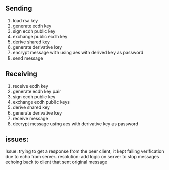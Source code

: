 ## Sending
1. load rsa key
2. generate ecdh key
3. sign ecdh public key 
4. exchange public ecdh key 
5. derive shared key 
6. generate derivative key
7. encrypt message with using aes with derived key as password 
8. send message

## Receiving
1. receive ecdh key
2. generate ecdh key pair
3. sign ecdh public key
4. exchange ecdh public keys
5. derive shared key
6. generate derivative key
7. receive message
8. decrypt message using aes with derivative key as password

## issues:
Issue: trying to get a response from the peer client, it kept failing verification due to echo from server.
resolution: add logic on server to stop messages echoing back to client that sent original message
